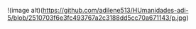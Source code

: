!(image alt)(https://github.com/adilene513/HUmanidades-adi-5/blob/2510703f6e3fc493767a2c3188dd5cc70a671143/p.jpg)
